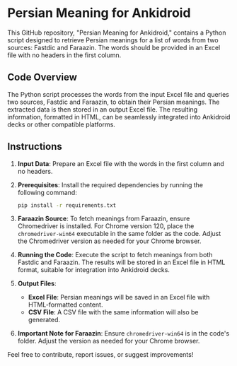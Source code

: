 # Persian Meaning for Ankidroid

This GitHub repository, "Persian Meaning for Ankidroid," contains a Python script designed to retrieve Persian meanings for a list of words from two sources: Fastdic and Faraazin. The words should be provided in an Excel file with no headers in the first column.

## Code Overview

The Python script processes the words from the input Excel file and queries two sources, Fastdic and Faraazin, to obtain their Persian meanings. The extracted data is then stored in an output Excel file. The resulting information, formatted in HTML, can be seamlessly integrated into Ankidroid decks or other compatible platforms.

## Instructions

1. **Input Data**: Prepare an Excel file with the words in the first column and no headers.

2. **Prerequisites**: Install the required dependencies by running the following command:

    ```bash
    pip install -r requirements.txt
    ```

3. **Faraazin Source**: To fetch meanings from Faraazin, ensure Chromedriver is installed. For Chrome version 120, place the `chromedriver-win64` executable in the same folder as the code. Adjust the Chromedriver version as needed for your Chrome browser.

4. **Running the Code**: Execute the script to fetch meanings from both Fastdic and Faraazin. The results will be stored in an Excel file in HTML format, suitable for integration into Ankidroid decks.

5. **Output Files**:

   - **Excel File**: Persian meanings will be saved in an Excel file with HTML-formatted content.
   - **CSV File**: A CSV file with the same information will also be generated.

6. **Important Note for Faraazin**: Ensure `chromedriver-win64` is in the code's folder. Adjust the version as needed for your Chrome browser.

Feel free to contribute, report issues, or suggest improvements!
